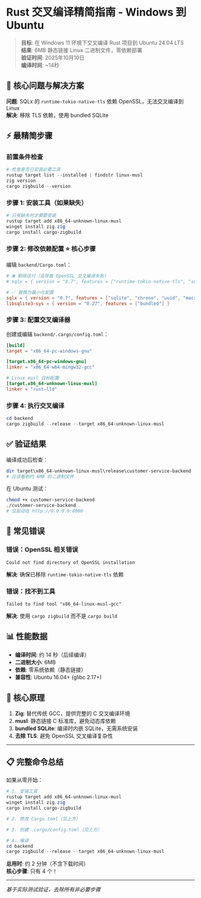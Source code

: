 # Rust 交叉编译精简指南 - Windows 到 Ubuntu

> **目标**: 在 Windows 11 环境下交叉编译 Rust 项目到 Ubuntu 24.04 LTS  
> **结果**: 6MB 静态链接 Linux 二进制文件，零依赖部署  
> **验证时间**: 2025年10月10日  
> **编译时间**: ~14秒

## 🎯 核心问题与解决方案

**问题**: SQLx 的 `runtime-tokio-native-tls` 依赖 OpenSSL，无法交叉编译到 Linux  
**解决**: 移除 TLS 依赖，使用 bundled SQLite

## ⚡ 最精简步骤

### 前置条件检查
```powershell
# 检查是否已安装必要工具
rustup target list --installed | findstr linux-musl
zig version
cargo zigbuild --version
```

### 步骤 1: 安装工具（如果缺失）
```powershell
# 只有缺失时才需要安装
rustup target add x86_64-unknown-linux-musl
winget install zig.zig
cargo install cargo-zigbuild
```

### 步骤 2: 修改依赖配置 ⭐ **核心步骤**
编辑 `backend/Cargo.toml`：
```toml
# ❌ 删除这行（会导致 OpenSSL 交叉编译失败）
# sqlx = { version = "0.7", features = ["runtime-tokio-native-tls", "sqlite", "chrono", "uuid", "macros"] }

# ✅ 替换为最小化配置
sqlx = { version = "0.7", features = ["sqlite", "chrono", "uuid", "macros"], default-features = false }
libsqlite3-sys = { version = "0.27", features = ["bundled"] }
```

### 步骤 3: 配置交叉编译器
创建或编辑 `backend/.cargo/config.toml`：
```toml
[build]
target = "x86_64-pc-windows-gnu"

[target.x86_64-pc-windows-gnu]
linker = "x86_64-w64-mingw32-gcc"

# Linux musl 目标配置
[target.x86_64-unknown-linux-musl]
linker = "rust-lld"
```

### 步骤 4: 执行交叉编译
```powershell
cd backend
cargo zigbuild --release --target x86_64-unknown-linux-musl
```

## ✅ 验证结果

编译成功后检查：
```powershell
dir target\x86_64-unknown-linux-musl\release\customer-service-backend
# 应该看到约 6MB 的二进制文件
```

在 Ubuntu 测试：
```bash
chmod +x customer-service-backend
./customer-service-backend
# 应启动在 http://0.0.0.0:8080
```

## 🚨 常见错误

### 错误：OpenSSL 相关错误
```
Could not find directory of OpenSSL installation
```
**解决**: 确保已移除 `runtime-tokio-native-tls` 依赖

### 错误：找不到工具
```
failed to find tool "x86_64-linux-musl-gcc"
```
**解决**: 使用 `cargo zigbuild` 而不是 `cargo build`

## 📊 性能数据

- **编译时间**: 约 14 秒（后续编译）
- **二进制大小**: 6MB
- **依赖**: 零系统依赖（静态链接）
- **兼容性**: Ubuntu 16.04+ (glibc 2.17+)

## 🎯 核心原理

1. **Zig**: 替代传统 GCC，提供完整的 C 交叉编译环境
2. **musl**: 静态链接 C 标准库，避免动态库依赖
3. **bundled SQLite**: 编译时内嵌 SQLite，无需系统安装
4. **去除 TLS**: 避免 OpenSSL 交叉编译复杂性

---

## 📋 完整命令总结

如果从零开始：
```powershell
# 1. 安装工具
rustup target add x86_64-unknown-linux-musl
winget install zig.zig  
cargo install cargo-zigbuild

# 2. 修改 Cargo.toml（见上方）

# 3. 创建 .cargo/config.toml（见上方）

# 4. 编译
cd backend
cargo zigbuild --release --target x86_64-unknown-linux-musl
```

**总用时**: 约 2 分钟（不含下载时间）  
**核心步骤**: 只有 4 个！

---
*基于实际测试验证，去除所有非必要步骤*